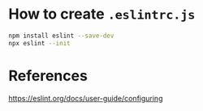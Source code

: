 # How to create `.eslintrc.js`
```bash
npm install eslint --save-dev
npx eslint --init
```

# References
https://eslint.org/docs/user-guide/configuring
